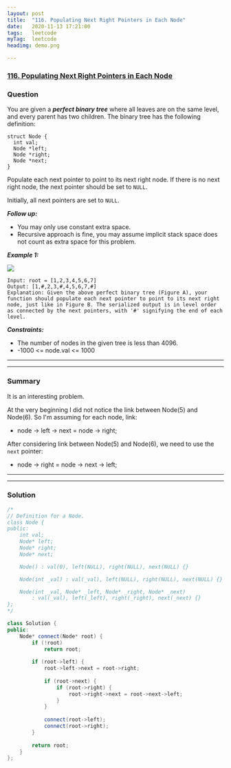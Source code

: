 ```yaml
---
layout: post
title:  "116. Populating Next Right Pointers in Each Node"
date:   2020-11-13 17:21:00
tags:	leetcode
myTag:	leetcode
headimg: demo.png

---
```


### [116. Populating Next Right Pointers in Each Node](https://leetcode.com/problems/populating-next-right-pointers-in-each-node/)

### Question

You are given a ***perfect binary tree*** where all leaves are on the same level, and every parent has two children. The binary tree has the following definition:

```
struct Node {
  int val;
  Node *left;
  Node *right;
  Node *next;
}
```

Populate each next pointer to point to its next right node. If there is no next right node, the next pointer should be set to `NULL`.

Initially, all next pointers are set to `NULL`.

 

***Follow up:***

+ You may only use constant extra space.
+ Recursive approach is fine, you may assume implicit stack space does not count as extra space for this problem.
 

***Example 1:***

![](https://assets.leetcode.com/uploads/2019/02/14/116_sample.png)

```
Input: root = [1,2,3,4,5,6,7]
Output: [1,#,2,3,#,4,5,6,7,#]
Explanation: Given the above perfect binary tree (Figure A), your function should populate each next pointer to point to its next right node, just like in Figure B. The serialized output is in level order as connected by the next pointers, with '#' signifying the end of each level.
```

***Constraints:***

+ The number of nodes in the given tree is less than 4096.
+ -1000 <= node.val <= 1000



---
---

### Summary

It is an interesting problem. 

At the very beginning I did not notice the link between Node(5) and Node(6). So I'm assuming for each node, link:

+ node -> left -> next = node -> right;

After considering link between Node(5) and Node(6), we need to use the `next` pointer:

+ node -> right = node -> next -> left;

---
---

### Solution

```cpp
/*
// Definition for a Node.
class Node {
public:
    int val;
    Node* left;
    Node* right;
    Node* next;

    Node() : val(0), left(NULL), right(NULL), next(NULL) {}

    Node(int _val) : val(_val), left(NULL), right(NULL), next(NULL) {}

    Node(int _val, Node* _left, Node* _right, Node* _next)
        : val(_val), left(_left), right(_right), next(_next) {}
};
*/

class Solution {
public:
    Node* connect(Node* root) {
        if (!root)  
            return root;
        
        if (root->left) {
            root->left->next = root->right;
            
            if (root->next) {
                if (root->right) {
                    root->right->next = root->next->left;
                }
            }
            
            connect(root->left);
            connect(root->right);   
        }
     
        return root;
    }
};

```
